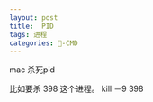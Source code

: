 ```yaml
---
layout: post
title:  PID
tags: 进程
categories: -CMD
---
```


mac 杀死pid



比如要杀 398 这个进程。
kill －9 398


